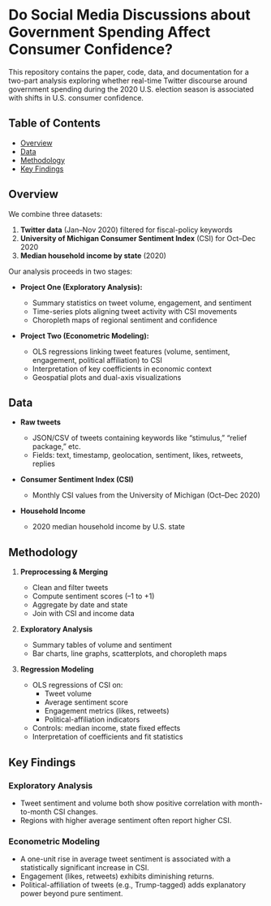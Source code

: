 # Do Social Media Discussions about Government Spending Affect Consumer Confidence?

This repository contains the paper, code, data, and documentation for a two-part analysis exploring whether real-time Twitter discourse around government spending during the 2020 U.S. election season is associated with shifts in U.S. consumer confidence. 

## Table of Contents

- [Overview](#overview)  
- [Data](#data)  
- [Methodology](#methodology)   
- [Key Findings](#key-findings)   

## Overview

We combine three datasets:

1. **Twitter data** (Jan–Nov 2020) filtered for fiscal-policy keywords  
2. **University of Michigan Consumer Sentiment Index** (CSI) for Oct–Dec 2020  
3. **Median household income by state** (2020)  

Our analysis proceeds in two stages:

- **Project One (Exploratory Analysis):**  
  - Summary statistics on tweet volume, engagement, and sentiment  
  - Time-series plots aligning tweet activity with CSI movements  
  - Choropleth maps of regional sentiment and confidence  

- **Project Two (Econometric Modeling):**  
  - OLS regressions linking tweet features (volume, sentiment, engagement, political affiliation) to CSI  
  - Interpretation of key coefficients in economic context  
  - Geospatial plots and dual-axis visualizations  

## Data

- **Raw tweets**  
  - JSON/CSV of tweets containing keywords like “stimulus,” “relief package,” etc.  
  - Fields: text, timestamp, geolocation, sentiment, likes, retweets, replies  

- **Consumer Sentiment Index (CSI)**  
  - Monthly CSI values from the University of Michigan (Oct–Dec 2020)  

- **Household Income**  
  - 2020 median household income by U.S. state  

## Methodology

1. **Preprocessing & Merging**  
   - Clean and filter tweets  
   - Compute sentiment scores (–1 to +1)  
   - Aggregate by date and state  
   - Join with CSI and income data  

2. **Exploratory Analysis**  
   - Summary tables of volume and sentiment  
   - Bar charts, line graphs, scatterplots, and choropleth maps  

3. **Regression Modeling**  
   - OLS regressions of CSI on:  
     - Tweet volume  
     - Average sentiment score  
     - Engagement metrics (likes, retweets)  
     - Political-affiliation indicators  
   - Controls: median income, state fixed effects  
   - Interpretation of coefficients and fit statistics  

## Key Findings

### Exploratory Analysis
- Tweet sentiment and volume both show positive correlation with month-to-month CSI changes.  
- Regions with higher average sentiment often report higher CSI.

### Econometric Modeling
- A one-unit rise in average tweet sentiment is associated with a statistically significant increase in CSI.  
- Engagement (likes, retweets) exhibits diminishing returns.  
- Political-affiliation of tweets (e.g., Trump-tagged) adds explanatory power beyond pure sentiment.



